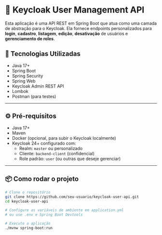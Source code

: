 # 🔐 Keycloak User Management API

Esta aplicação é uma API REST em Spring Boot que atua como uma camada de abstração para o Keycloak. Ela fornece endpoints personalizados para **login**, **cadastro**, **listagem**, **edição**, **desativação** de usuários e **gerenciamento de roles**.

## 🚀 Tecnologias Utilizadas

- Java 17+
- Spring Boot
- Spring Security
- Spring Web
- Keycloak Admin REST API
- Lombok
- Postman (para testes)

---

## ⚙️ Pré-requisitos

- Java 17+
- Maven
- Docker (opcional, para subir o Keycloak localmente)
- Keycloak 24+ configurado com:
  - Realm: `master` ou personalizado
  - Cliente: `backend-client` (confidencial)
  - Role padrão: `user` (ou outras que deseje gerenciar)

---

## 📦 Como rodar o projeto

```bash
# Clone o repositório
git clone https://github.com/seu-usuario/keycloak-user-api.git
cd keycloak-user-api

# Configure as variáveis de ambiente em application.yml
# ou use .env e Spring Boot Devtools

# Execute a aplicação
./mvnw spring-boot:run
